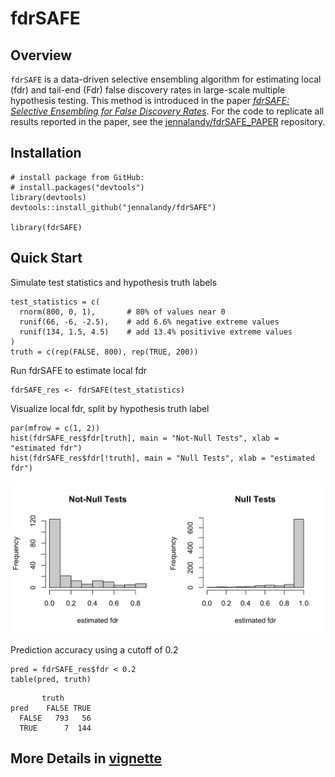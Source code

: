 # fdrSAFE

<!-- badges: start -->

<!-- badges: end -->

## Overview

`fdrSAFE` is a data-driven selective ensembling algorithm for estimating local (fdr) and tail-end (Fdr) false discovery rates in large-scale multiple hypothesis testing. This method is introduced in the paper [*fdrSAFE: Selective Ensembling for False Discovery Rates*](https://arxiv.org/abs/2401.12865). For the code to replicate all results reported in the paper, see the [jennalandy/fdrSAFE_PAPER](https://github.com/jennalandy/fdrSAFE_PAPER) repository.

## Installation

```{r setup, eval = FALSE}
# install package from GitHub:
# install.packages("devtools")
library(devtools)
devtools::install_github("jennalandy/fdrSAFE")

library(fdrSAFE)
```

## Quick Start

Simulate test statistics and hypothesis truth labels

```{r eval = FALSE}
test_statistics = c(
  rnorm(800, 0, 1),       # 80% of values near 0
  runif(66, -6, -2.5),    # add 6.6% negative extreme values
  runif(134, 1.5, 4.5)    # add 13.4% positivive extreme values
)
truth = c(rep(FALSE, 800), rep(TRUE, 200))
```

Run fdrSAFE to estimate local fdr

```{r}
fdrSAFE_res <- fdrSAFE(test_statistics)
```

Visualize local fdr, split by hypothesis truth label

```{r}
par(mfrow = c(1, 2))
hist(fdrSAFE_res$fdr[truth], main = "Not-Null Tests", xlab = "estimated fdr")
hist(fdrSAFE_res$fdr[!truth], main = "Null Tests", xlab = "estimated fdr")
```

![](example_hist.png)

Prediction accuracy using a cutoff of 0.2

```{r}
pred = fdrSAFE_res$fdr < 0.2
table(pred, truth)
```

```         
       truth
pred    FALSE TRUE
  FALSE   793   56
  TRUE      7  144
```

## More Details in [vignette](vignettes/fdrSAFE.Rmd)
